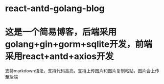 # react-antd-golang-blog
# 这是一个简易博客，后端采用golang+gin+gorm+sqlite开发，前端采用react+antd+axios开发
支持markdown语法，支持代码高亮，支持上传图片和图片复制粘贴，图片会上传至后端
